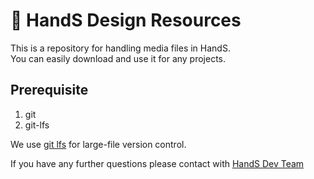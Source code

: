 # :art: HandS Design Resources

This is a repository for handling media files in HandS.  
You can easily download and use it for any projects.

## Prerequisite
1. git
2. git-lfs

We use [git lfs](https://git-lfs.github.com/) for large-file version control.  

If you have any further questions please contact with [HandS Dev Team](mailto:handskoreauniv.dev@gmail.com) 